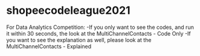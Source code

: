 # shopeecodeleague2021


For Data Analytics Competition:
  -If you only want to see the codes, and run it within 30 seconds, the look at the MultiChannelContacts - Code Only
  -If you want to see the explanation as well, please look at the MultiChannelContacts - Explained
